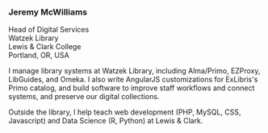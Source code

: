 ### Jeremy McWilliams
Head of Digital Services<br>
Watzek Library<br>
Lewis & Clark College<br>
Portland, OR, USA

I manage library systems at Watzek Library, including Alma/Primo, EZProxy, LibGuides, and Omeka. I also write AngularJS customizations for ExLibris's Primo catalog, and build software to improve staff workflows and connect systems, and preserve our digital collections.

Outside the library, I help teach web development (PHP, MySQL, CSS, Javascript) and Data Science (R, Python) at Lewis & Clark.



<!--
**jeremymcwilliams/jeremymcwilliams** is a ✨ _special_ ✨ repository because its `README.md` (this file) appears on your GitHub profile.

Here are some ideas to get you started:

- 🔭 I’m currently working on ...
- 🌱 I’m currently learning ...
- 👯 I’m looking to collaborate on ...
- 🤔 I’m looking for help with ...
- 💬 Ask me about ...
- 📫 How to reach me: ...
- 😄 Pronouns: ...
-->
